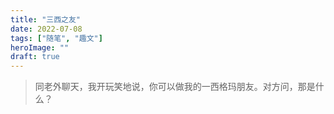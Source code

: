 ```yaml
---
title: "三西之友"
date: 2022-07-08
tags: ["随笔", "趣文"]
heroImage: ""
draft: true
---
```


> 同老外聊天，我开玩笑地说，你可以做我的一西格玛朋友。对方问，那是什么？
